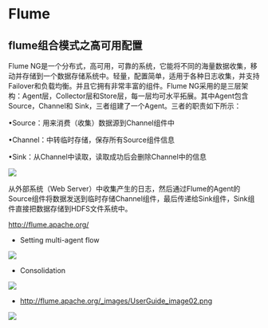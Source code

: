# Flume

## flume组合模式之高可用配置

Flume NG是一个分布式，高可用，可靠的系统，它能将不同的海量数据收集，移动并存储到一个数据存储系统中。轻量，配置简单，适用于各种日志收集，并支持 Failover和负载均衡。并且它拥有非常丰富的组件。Flume NG采用的是三层架构：Agent层，Collector层和Store层，每一层均可水平拓展。其中Agent包含Source，Channel和 Sink，三者组建了一个Agent。三者的职责如下所示：

•Source：用来消费（收集）数据源到Channel组件中

•Channel：中转临时存储，保存所有Source组件信息

•Sink：从Channel中读取，读取成功后会删除Channel中的信息

![](http://flume.apache.org/_images/DevGuide_image00.png)

从外部系统（Web Server）中收集产生的日志，然后通过Flume的Agent的Source组件将数据发送到临时存储Channel组件，最后传递给Sink组件，Sink组件直接把数据存储到HDFS文件系统中。


http://flume.apache.org/

- Setting multi-agent flow

![](http://flume.apache.org/_images/UserGuide_image03.png)

- Consolidation

![](http://flume.apache.org/_images/UserGuide_image02.png)

- http://flume.apache.org/_images/UserGuide_image02.png

![](http://flume.apache.org/_images/UserGuide_image01.png)


